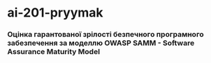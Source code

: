 # ai-201-pryymak
### Оцінка гарантованої зрілості безпечного програмного забезпечення за моделлю OWASP SAMM - Software Assurance Maturity Model
